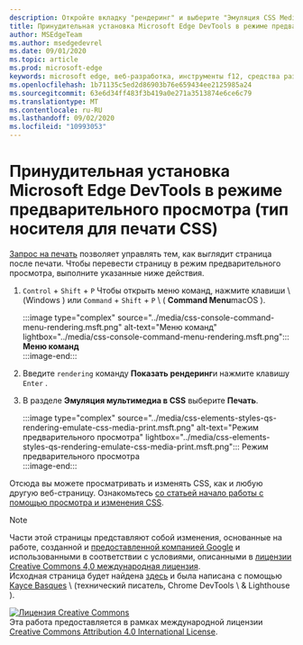 ```yaml
---
description: Откройте вкладку "рендеринг" и выберите "Эмуляция CSS Media" > "Печать".
title: Принудительная установка Microsoft Edge DevTools в режиме предварительного просмотра (тип носителя для печати CSS)
author: MSEdgeTeam
ms.author: msedgedevrel
ms.date: 09/01/2020
ms.topic: article
ms.prod: microsoft-edge
keywords: microsoft edge, веб-разработка, инструменты f12, средства разработчика
ms.openlocfilehash: 1b71135c5ed2d86903b76e659434ee2125985a24
ms.sourcegitcommit: 63e6d34ff483f3b419a0e271a3513874e6ce6c79
ms.translationtype: MT
ms.contentlocale: ru-RU
ms.lasthandoff: 09/02/2020
ms.locfileid: "10993053"
---
```

<!-- Copyright Kayce Basques 

   Licensed under the Apache License, Version 2.0 (the "License");
   you may not use this file except in compliance with the License.
   You may obtain a copy of the License at

       https://www.apache.org/licenses/LICENSE-2.0

   Unless required by applicable law or agreed to in writing, software
   distributed under the License is distributed on an "AS IS" BASIS,
   WITHOUT WARRANTIES OR CONDITIONS OF ANY KIND, either express or implied.
   See the License for the specific language governing permissions and
   limitations under the License.  -->





# Принудительная установка Microsoft Edge DevTools в режиме предварительного просмотра (тип носителя для печати CSS)   



[Запрос на печать][MDNUsingMediaQueries] позволяет управлять тем, как выглядит страница после печати.  Чтобы перевести страницу в режим предварительного просмотра, выполните указанные ниже действия.  

1.  `Control` + `Shift` + `P` Чтобы открыть меню команд, нажмите клавиши \ (Windows \) или `Command` + `Shift` + `P` \ ( **Command Menu**macOS \).  
    
    :::image type="complex" source="../media/css-console-command-menu-rendering.msft.png" alt-text="Меню команд" lightbox="../media/css-console-command-menu-rendering.msft.png":::
       **Меню команд**  
    :::image-end:::  
    
1.  Введите `rendering` команду **Показать рендеринг**и нажмите клавишу `Enter` .  
1.  В разделе **Эмуляция мультимедиа в CSS** выберите **Печать**.  
    
    :::image type="complex" source="../media/css-elements-styles-qs-rendering-emulate-css-media-print.msft.png" alt-text="Режим предварительного просмотра" lightbox="../media/css-elements-styles-qs-rendering-emulate-css-media-print.msft.png":::
       Режим предварительного просмотра  
    :::image-end:::  
    
Отсюда вы можете просматривать и изменять CSS, как и любую другую веб-страницу.  Ознакомьтесь [со статьей начало работы с помощью просмотра и изменения CSS][DevToolsCSSGetStarted].  

<!--  
 


-->  

<!-- links -->  

[MicrosoftEdgeDevTools]: ../../devtools-guide-chromium.md "Инструменты разработчика Microsoft EDGE (Chromium) | Документы Microsoft"  
[DevToolsCSSGetStarted]: ./index.md "Начало просмотра и изменения CSS | Документы Microsoft"  

[MDNUsingMediaQueries]: https://developer.mozilla.org/docs/Web/CSS/Media_Queries/Using_media_queries "Использование мультимедийных запросов | MDN"  

> [!NOTE]
> Части этой страницы представляют собой изменения, основанные на работе, созданной и [предоставленной компанией Google][GoogleSitePolicies] и использованными в соответствии с условиями, описанными в [лицензии Creative Commons 4,0 международная лицензия][CCA4IL].  
> Исходная страница будет найдена [здесь](https://developers.google.com/web/tools/chrome-devtools/css/print-preview) и была написана с помощью [Kayce Basques][KayceBasques] \ (технический писатель, Chrome DevTools \ & Lighthouse \).  

[![Лицензия Creative Commons][CCby4Image]][CCA4IL]  
Эта работа предоставляется в рамках международной лицензии [Creative Commons Attribution 4.0 International License][CCA4IL].  

[CCA4IL]: https://creativecommons.org/licenses/by/4.0  
[CCby4Image]: https://i.creativecommons.org/l/by/4.0/88x31.png  
[GoogleSitePolicies]: https://developers.google.com/terms/site-policies  
[KayceBasques]: https://developers.google.com/web/resources/contributors/kaycebasques  
